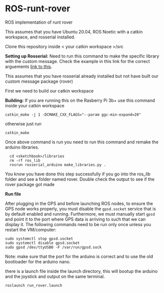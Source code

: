 # ROS-runt-rover
ROS implementation of runt rover

This assumes that you have Ubuntu 20.04, ROS Noetic with a catkin workspace, and rosserial installed. 

Clone this repository inside < your catkin workspace >/src 

**Setting up Rosserial:**
Need to run this command to make the specific library with the custom message.
Check the example in this link for the correct arguements
[link to this](http://wiki.ros.org/rosserial_arduino/Tutorials/Adding%20Custom%20Messages). 

This assumes that you have rosserial already installed but not have built our custom message package (rover)

First we need to build our catkin workspace

**Building:** 
If you are running this on the Rasberry Pi 3b+ 
use this command inside your catkin workspace 
```
catkin_make -j 1 -DCMAKE_CXX_FLAGS="--param ggc-min-expand=20"
```
otherwise just run 
```
catkin_make
```

Once above command is run you need to run this command and remake the arduino libraries.
```
  cd <sketchbook>/libraries
  rm -rf ros_lib
  rosrun rosserial_arduino make_libraries.py .
```

You know you have done this step successfully if you go into the ros_lib folder and see a folder named rover. Double check the output to see if the rover package got made

**Run file**

After plugging in the GPS and before launching ROS nodes, to ensure the GPS node works properly, you must disable the `gpsd.socket` service that is by default enabled and running. Furthermore, we must manually start `gpsd` and point it to the port where GPS data is arriving to such that we can display it. The following commands need to be run only once unless you restart the VM/computer:

```
sudo systemctl stop gpsd.socket
sudo systemctl disable gpsd.socket
sudo gpsd /dev/ttyUSB0 -F /var/run/gpsd.sock
```

Note: make sure that the port for the arduino is correct and to use the old bootloader for the arduino nano. 

there is a launch file inside the launch directory, this will bootup the arduino and the joystick and output on the same terminal.

```
roslaunch run_rover.launch
```
